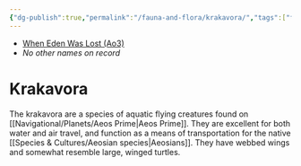 ```yaml
---
{"dg-publish":true,"permalink":"/fauna-and-flora/krakavora/","tags":["fauna"],"noteIcon":"saber1"}
---
```


- [When Eden Was Lost (Ao3)](https://archiveofourown.org/works/19334440/chapters/45992584)
- *No other names on record*
# Krakavora
The krakavora are a species of aquatic flying creatures found on [[Navigational/Planets/Aeos Prime\|Aeos Prime]]. They are excellent for both water and air travel, and function as a means of transportation for the native [[Species & Cultures/Aeosian species\|Aeosians]]. They have webbed wings and somewhat resemble large, winged turtles. 


